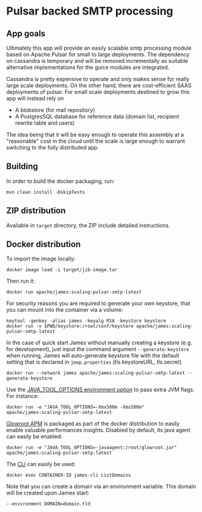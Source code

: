 # Pulsar backed SMTP processing

## App goals

Ultimately this app will provide an easily scalable smtp processing module based on Apache Pulsar for small to large deployments. The dependency on cassandra is temporary and will be removed incrementally as suitable alternative implementations for the guice modules are integrated.

Cassandra is pretty expensive to operate and only makes sense for really large scale deployments. On the other hand, there are cost-efficient SAAS deployments of pulsar. For small scale deployments destined to grow this app will instead rely on 
- A blobstore (for mail repository) 
- A PostgresSQL database for reference data (domain list, recipient rewrite table and users)

The idea being that it will be easy enough to operate this assembly at a "reasonable" cost in the cloud until the scale is large enough to warrant switching to the fully distributed app. 

## Building

In order to build the docker packaging, run:

```
mvn clean install -DskipTests
```

## ZIP distribution

Available in `target` directory, the ZIP include detailed instructions.

## Docker distribution

To import the image locally:

```
docker image load -i target/jib-image.tar
```

Then run it:

```
docker run apache/james:scaling-pulsar-smtp-latest
```


For security reasons you are required to generate your own keystore, that you can mount into the container via a volume:

```
keytool -genkey -alias james -keyalg RSA -keystore keystore
docker run -v $PWD/keystore:/root/conf/keystore apache/james:scaling-pulsar-smtp-latest
```

In the case of quick start James without manually creating a keystore (e.g. for development), just input the command argument `--generate-keystore` when running,
James will auto-generate keystore file with the default setting that is declared in `jmap.properties` (tls.keystoreURL, tls.secret)

```
docker run --network james apache/james:scaling-pulsar-smtp-latest --generate-keystore
```

Use the [JAVA_TOOL_OPTIONS environment option](https://github.com/GoogleContainerTools/jib/blob/master/docs/faq.md#jvm-flags) 
to pass extra JVM flags. For instance:

```
docker run -e "JAVA_TOOL_OPTIONS=-Xmx500m -Xms500m" apache/james:scaling-pulsar-smtp-latest
```

[Glowroot APM](https://glowroot.org/) is packaged as part of the docker distribution to easily enable valuable performances insights.
Disabled by default, its java agent can easily be enabled:

```
docker run -e "JAVA_TOOL_OPTIONS=-javaagent:/root/glowroot.jar" apache/james:scaling-pulsar-smtp-latest
```
The [CLI](https://james.apache.org/server/manage-cli.html) can easily be used:

```
docker exec CONTAINER-ID james-cli ListDomains
```

Note that you can create a domain via an environment variable. This domain will be created upon James start:

```
--environment DOMAIN=domain.tld
```
